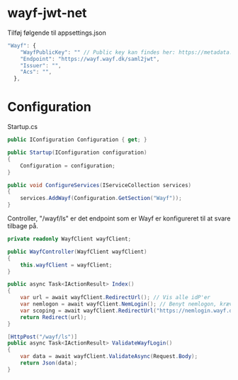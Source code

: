 # wayf-jwt-net
Tilføj følgende til appsettings.json

```javascript
"Wayf": {
    "WayfPublicKey": "" // Public key kan findes her: https://metadata.wayf.dk/wayf-metadata.xml
    "Endpoint": "https://wayf.wayf.dk/saml2jwt",
    "Issuer": "",
    "Acs": "",
  },
```

# Configuration
Startup.cs
```csharp
public IConfiguration Configuration { get; }

public Startup(IConfiguration configuration)
{
    Configuration = configuration;
}

public void ConfigureServices(IServiceCollection services)
{
    services.AddWayf(Configuration.GetSection("Wayf"));
}
```
Controller, "/wayf/ls" er det endpoint som er Wayf er konfigureret til at svare tilbage på.
```csharp
private readonly WayfClient wayfClient;

public WayfController(WayfClient wayfClient)
{
    this.wayfClient = wayfClient;
}

public async Task<IActionResult> Index()
{
    var url = await wayfClient.RedirectUrl(); // Vis alle idP'er
    var nemlogon = await wayfClient.NemLogin(); // Benyt nemlogon, kræver opsætning af Wayf.
    var scoping = await wayfClient.RedirectUrl("https://nemlogin.wayf.dk"); // Scoping, vælger idP for brugeren. Læs mere på https://www.wayf.dk/da/scoping
    return Redirect(url);
}

[HttpPost("/wayf/ls")]
public async Task<IActionResult> ValidateWayfLogin()
{
    var data = await wayfClient.ValidateAsync(Request.Body);
    return Json(data);
}
```

